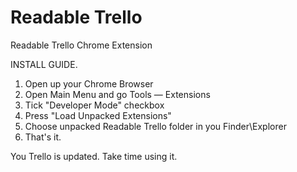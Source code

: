 Readable Trello
==============

Readable Trello Chrome Extension

INSTALL GUIDE.

1. Open up your Chrome Browser
2. Open Main Menu and go Tools — Extensions
3. Tick "Developer Mode" checkbox
4. Press "Load Unpacked Extensions"
5. Choose unpacked Readable Trello folder in you Finder\Explorer
6. That's it.

You Trello is updated. Take time using it.
